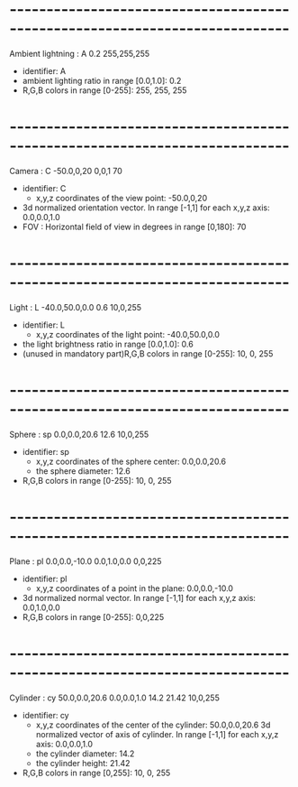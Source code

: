 # ---------------------------------------------------------------------------- #
Ambient lightning :	A	0.2		255,255,255

- identifier: A
- ambient lighting ratio in range [0.0,1.0]: 0.2
- R,G,B colors in range [0-255]: 255, 255, 255


# ---------------------------------------------------------------------------- #
Camera :	C	-50.0,0,20		0,0,1		70

- identifier: C
	- x,y,z coordinates of the view point: -50.0,0,20
- 3d normalized orientation vector. In range [-1,1] for each x,y,z axis: 0.0,0.0,1.0
- FOV : Horizontal field of view in degrees in range [0,180]: 70


# ---------------------------------------------------------------------------- #
Light :	L	-40.0,50.0,0.0		0.6		10,0,255

- identifier: L
	- x,y,z coordinates of the light point: -40.0,50.0,0.0
- the light brightness ratio in range [0.0,1.0]: 0.6
- (unused in mandatory part)R,G,B colors in range [0-255]: 10, 0, 255


# ---------------------------------------------------------------------------- #
Sphere :	sp	0.0,0.0,20.6	12.6	10,0,255

- identifier: sp
	- x,y,z coordinates of the sphere center: 0.0,0.0,20.6
	- the sphere diameter: 12.6
- R,G,B colors in range [0-255]: 10, 0, 255


# ---------------------------------------------------------------------------- #
Plane :	pl	0.0,0.0,-10.0	0.0,1.0,0.0		0,0,225

- identifier: pl
	- x,y,z coordinates of a point in the plane: 0.0,0.0,-10.0
- 3d normalized normal vector. In range [-1,1] for each x,y,z axis: 0.0,1.0,0.0
- R,G,B colors in range [0-255]: 0,0,225


# ---------------------------------------------------------------------------- #
Cylinder :	cy	50.0,0.0,20.6	0.0,0.0,1.0		14.2	21.42	10,0,255

- identifier: cy
	- x,y,z coordinates of the center of the cylinder: 50.0,0.0,20.6
3d normalized vector of axis of cylinder. In range [-1,1] for each x,y,z axis:
0.0,0.0,1.0
	- the cylinder diameter: 14.2
	- the cylinder height: 21.42
- R,G,B colors in range [0,255]: 10, 0, 255